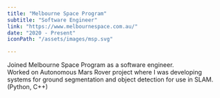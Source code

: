 ```yaml
---
title: "Melbourne Space Program"
subtitle: "Software Engineer"
link: "https://www.melbournespace.com.au/"
date: "2020 - Present"
iconPath: "/assets/images/msp.svg"

---
```

Joined Melbourne Space Program as a software engineer.\
Worked on Autonomous Mars Rover project where I was developing systems for ground segmentation and object detection for use in SLAM. (Python, C++)
